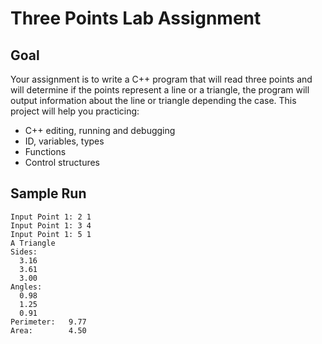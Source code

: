 # Three Points Lab Assignment

## Goal
Your assignment is to write a C++ program that will read three points and will determine if the points represent a line or a triangle, the program will output information about the line or triangle depending the case.  This project will help you practicing:
* C++ editing, running and debugging
* ID, variables, types
* Functions
* Control structures

## Sample Run

```
Input Point 1: 2 1
Input Point 1: 3 4
Input Point 1: 5 1
A Triangle
Sides:
  3.16
  3.61
  3.00
Angles:
  0.98
  1.25
  0.91
Perimeter:   9.77
Area:        4.50

```
